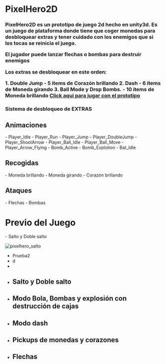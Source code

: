 <h1>PixelHero2D</h1>

<h3>
	<p>PixelHero2D es un prototipo de juego 2d hecho en unity3d. Es un juego de plataforma donde tiene que coger monedas para desbloquear extras y tener cuidado con los enemigos que si los tocas se reinicia el juego.</p>
	<p>El jugador puede lanzar flechas o bombas para destruir enemigos</p>
 	<p>Los extras se desbloquear en este orden:</p>
		1. Double Jump - 5 ítems de Corazón brillando
		2. Dash - 6 ítems de Moneda girando
		3. Ball Mode y Drop Bombs. - 10 ítems de Moneda brillando
	<a href='https://www.microbykonamic.es/testsgame/webgl/PixelHero2D' target='_blank'>Click aqui para jugar con el prototipo</a>
</h3>
<h3>Sistema de desbloqueo de EXTRAS</h3>

<h2><b>Animaciones</b></h2>
- Player_Idle
- Player_Run
- Player_Jump
- Player_DoubleJump
- Player_ShootArrow
- Player_Ball_Idle
- Player_Ball_Move
- Player_Arrow_Flying
- Bomb_Active
- Bomb_Explotion
- Bat_Idle
<h2><b>Recogidas</b></h2>
- Moneda brillando
- Moneda girando
- Corazón brillando
<h2><b>Ataques</b></h2>
- Flechas
- Bombas
<h1>Previo del Juego</h1>
- Salto y Doble salto

![pixelhero_salto](https://github.com/Microbyt-Konami/PixelHero2D/assets/11694147/d5b52d52-b084-4d09-a89e-2044e051d1bf)


- Prueba2
- d
- 
<ul>
	<li>
		<h2>Salto y Doble salto</h2>		
	</li>
	<li>
		<h2>Modo Bola, Bombas y explosión con destrucción de cajas</h2>
	</li>
	<li>
		<h2>Modo dash</h2>
	</li>
	<li>
		<h2>Pickups de monedas y corazones</h2>
	</li>
	<li>
		<h2>Flechas</h2>
	</li>
</ul>

